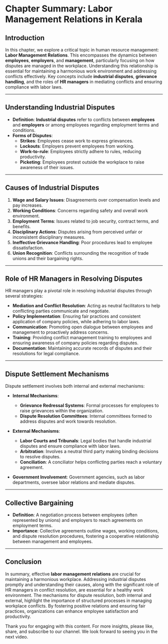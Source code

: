# Chapter Summary: Labor Management Relations in Kerala

## Introduction

In this chapter, we explore a critical topic in human resource management: **Labor Management Relations**. This encompasses the dynamics between **employees**, **employers**, and **management**, particularly focusing on how disputes are managed in the workplace. Understanding this relationship is essential for maintaining a harmonious work environment and addressing conflicts effectively. Key concepts include **industrial disputes**, **grievance handling**, and the roles of **HR managers** in mediating conflicts and ensuring compliance with labor laws.

---

## Understanding Industrial Disputes

- **Definition**: **Industrial disputes** refer to conflicts between **employees** and **employers** or among employees regarding employment terms and conditions.
- **Forms of Disputes**:
  - **Strikes**: Employees cease work to express grievances.
  - **Lockouts**: Employers prevent employees from working.
  - **Work-to-rule**: Employees strictly adhere to rules, reducing productivity.
  - **Picketing**: Employees protest outside the workplace to raise awareness of their issues.

---

## Causes of Industrial Disputes

1. **Wage and Salary Issues**: Disagreements over compensation levels and pay increases.
2. **Working Conditions**: Concerns regarding safety and overall work environment.
3. **Employment Terms**: Issues related to job security, contract terms, and benefits.
4. **Disciplinary Actions**: Disputes arising from perceived unfair or inconsistent disciplinary measures.
5. **Ineffective Grievance Handling**: Poor procedures lead to employee dissatisfaction.
6. **Union Recognition**: Conflicts surrounding the recognition of trade unions and their bargaining rights.

---

## Role of HR Managers in Resolving Disputes

HR managers play a pivotal role in resolving industrial disputes through several strategies:

- **Mediation and Conflict Resolution**: Acting as neutral facilitators to help conflicting parties communicate and negotiate.
- **Policy Implementation**: Ensuring fair practices and consistent application of company policies, while adhering to labor laws.
- **Communication**: Promoting open dialogue between employees and management to proactively address concerns.
- **Training**: Providing conflict management training to employees and ensuring awareness of company policies regarding disputes.
- **Documentation**: Maintaining accurate records of disputes and their resolutions for legal compliance.

---

## Dispute Settlement Mechanisms

Dispute settlement involves both internal and external mechanisms:

- **Internal Mechanisms**:
  - **Grievance Redressal Systems**: Formal processes for employees to raise grievances within the organization.
  - **Dispute Resolution Committees**: Internal committees formed to address disputes and work towards resolution.

- **External Mechanisms**:
  - **Labor Courts and Tribunals**: Legal bodies that handle industrial disputes and ensure compliance with labor laws.
  - **Arbitration**: Involves a neutral third party making binding decisions to resolve disputes.
  - **Conciliation**: A conciliator helps conflicting parties reach a voluntary agreement.

- **Government Involvement**: Government agencies, such as labor departments, oversee labor relations and mediate disputes.

---

## Collective Bargaining

- **Definition**: A negotiation process between employees (often represented by unions) and employers to reach agreements on employment terms.
- **Importance**: Collective agreements outline wages, working conditions, and dispute resolution procedures, fostering a cooperative relationship between management and employees.

---

## Conclusion

In summary, effective **labor management relations** are crucial for maintaining a harmonious workplace. Addressing industrial disputes promptly and understanding their causes, along with the significant role of HR managers in conflict resolution, are essential for a healthy work environment. The mechanisms for dispute resolution, both internal and external, highlight the importance of structured processes in managing workplace conflicts. By fostering positive relations and ensuring fair practices, organizations can enhance employee satisfaction and productivity. 

Thank you for engaging with this content. For more insights, please like, share, and subscribe to our channel. We look forward to seeing you in the next video.